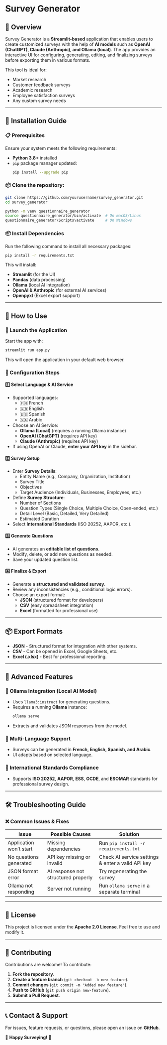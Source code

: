 # Survey Generator

## 📌 Overview
Survey Generator is a **Streamlit-based** application that enables users to create customized surveys with the help of **AI models** such as **OpenAI (ChatGPT), Claude (Anthropic), and Ollama (local)**. The app provides an interactive UI for configuring, generating, editing, and finalizing surveys before exporting them in various formats.

This tool is ideal for:
- Market research
- Customer feedback surveys
- Academic research
- Employee satisfaction surveys
- Any custom survey needs

---

## 🚀 Installation Guide
### 📋 Prerequisites
Ensure your system meets the following requirements:
- **Python 3.8+** installed
- `pip` package manager updated:
  ```sh
  pip install --upgrade pip
  ```
### 📦 Clone the repository:
   ```bash
   git clone https://github.com/yourusername/survey_generator.git
   cd survey_generator
  
python -m venv questionnaire_generator
source questionnaire_generator/bin/activate  # On macOS/Linux
questionnaire_generator\Scripts\activate     # On Windows
```

### 📦 Install Dependencies
Run the following command to install all necessary packages:
```sh
pip install -r requirements.txt
```
This will install:
- **Streamlit** (for the UI)
- **Pandas** (data processing)
- **Ollama** (local AI integration)
- **OpenAI & Anthropic** (for external AI services)
- **Openpyxl** (Excel export support)

---

## 🎯 How to Use
### 🔹 Launch the Application
Start the app with:
```sh
streamlit run app.py
```
This will open the application in your default web browser.

### 🔹 Configuration Steps
#### **1️⃣ Select Language & AI Service**
- Supported languages:
  - 🇫🇷 French
  - 🇬🇧 English
  - 🇪🇸 Spanish
  - 🇸🇦 Arabic
- Choose an AI Service:
  - **Ollama (Local)** (requires a running Ollama instance)
  - **OpenAI (ChatGPT)** (requires API key)
  - **Claude (Anthropic)** (requires API key)
- If using OpenAI or Claude, **enter your API key** in the sidebar.

#### **2️⃣ Survey Setup**
- Enter **Survey Details**:
  - Entity Name (e.g., Company, Organization, Institution)
  - Survey Title
  - Objectives
  - Target Audience (Individuals, Businesses, Employees, etc.)
- Define **Survey Structure**:
  - Number of Sections
  - Question Types (Single Choice, Multiple Choice, Open-ended, etc.)
  - Detail Level (Basic, Detailed, Very Detailed)
  - Estimated Duration
- Select **International Standards** (ISO 20252, AAPOR, etc.).

#### **3️⃣ Generate Questions**
- AI generates an **editable list of questions**.
- Modify, delete, or add new questions as needed.
- Save your updated question list.

#### **4️⃣ Finalize & Export**
- Generate a **structured and validated survey**.
- Review any inconsistencies (e.g., conditional logic errors).
- Choose an export format:
  - **JSON** (structured format for developers)
  - **CSV** (easy spreadsheet integration)
  - **Excel** (formatted for professional use)

---

## 📦 Export Formats
- **JSON** - Structured format for integration with other systems.
- **CSV** - Can be opened in Excel, Google Sheets, etc.
- **Excel (.xlsx)** - Best for professional reporting.

---

## 🔧 Advanced Features
### 🔹 **Ollama Integration (Local AI Model)**
- Uses `llama3:instruct` for generating questions.
- Requires a running **Ollama** instance:
  ```sh
  ollama serve
  ```
- Extracts and validates JSON responses from the model.

### 🔹 **Multi-Language Support**
- Surveys can be generated in **French, English, Spanish, and Arabic**.
- UI adapts based on selected language.

### 🔹 **International Standards Compliance**
- Supports **ISO 20252**, **AAPOR**, **ESS**, **OCDE**, and **ESOMAR** standards for professional survey design.

---

## 🛠 Troubleshooting Guide
### ❌ Common Issues & Fixes
| Issue | Possible Causes | Solution |
|--------|----------------|-----------|
| Application won’t start | Missing dependencies | Run `pip install -r requirements.txt` |
| No questions generated | API key missing or invalid | Check AI service settings & enter a valid API key |
| JSON format error | AI response not structured properly | Try regenerating the survey |
| Ollama not responding | Server not running | Run `ollama serve` in a separate terminal |

---

## 📜 License
This project is licensed under the **Apache 2.0 License**. Feel free to use and modify it.

---

## 🤝 Contributing
Contributions are welcome! To contribute:
1. **Fork the repository**.
2. **Create a feature branch** (`git checkout -b new-feature`).
3. **Commit changes** (`git commit -m "Added new feature"`).
4. **Push to GitHub** (`git push origin new-feature`).
5. **Submit a Pull Request**.

---

## 📞 Contact & Support
For issues, feature requests, or questions, please open an issue on **GitHub**.

🚀 **Happy Surveying!** 🎯
